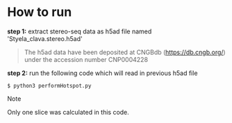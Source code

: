 
# How to run

**step 1:** extract stereo-seq data as h5ad file named 'Styela_clava.stereo.h5ad'
> The h5ad data have been deposited at CNGBdb (https://db.cngb.org/) under the accession number CNP0004228

**step 2:** run the following code which will read in previous h5ad file
```shell
$ python3 performHotspot.py
```

> [!NOTE]
> Only one slice was calculated in this code.
